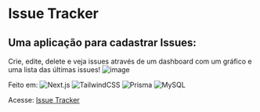 # Issue Tracker
## Uma aplicação para cadastrar Issues:
Crie, edite, delete e veja issues através de um dashboard com um gráfico e uma lista das últimas issues!
![image](https://github.com/mwilsonoliveira/issue-tracker/assets/10607918/6ea16435-6367-4ae8-85c5-33263ea7a1e3)

Feito em:
![Next.js](https://img.shields.io/badge/Next.js-000?logo=nextdotjs&logoColor=fff&style=for-the-badge)
![TailwindCSS](https://img.shields.io/badge/Tailwind_CSS-38B2AC?style=for-the-badge&logo=tailwind-css&logoColor=white)
![Prisma](https://img.shields.io/badge/Prisma-3982CE?style=for-the-badge&logo=Prisma&logoColor=white)
![MySQL](https://img.shields.io/badge/MySQL-00000F?style=for-the-badge&logo=mysql&logoColor=white)

Acesse: [Issue Tracker](https://issue-tracker-hazel.vercel.app)
